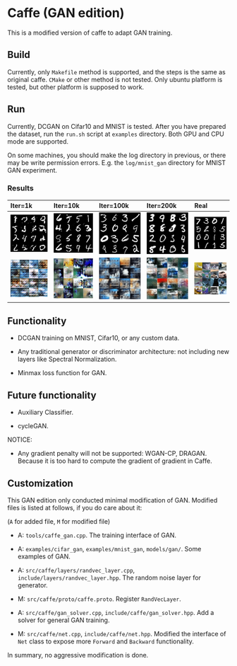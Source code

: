 # Caffe (GAN edition)

This is a modified version of caffe to adapt GAN training. 

## Build

Currently, only `Makefile` method is supported, and the steps is the same as original caffe. `CMake` or other method is not tested. Only ubuntu platform is tested, but other platform is supposed to work.

## Run

Currently, DCGAN on Cifar10 and MNIST is tested. After you have prepared the dataset, run the `run.sh` script at `examples` directory. Both GPU and CPU mode are supported.

On some machines, you should make the log directory in previous, or there may be write permission errors. E.g. the `log/mnist_gan` directory for MNIST GAN experiment.

### Results

|Iter=1k|Iter=10k|Iter=100k|Iter=200k|Real|
|:--|:--|:--|:--|:--|
|![](docs/gan/mnist_fake_1000.png)|![](docs/gan/mnist_fake_10000.png)|![](docs/gan/mnist_fake_100000.png)|![](docs/gan/mnist_fake_200000.png)|![](docs/gan/mnist_real.png)|
|![](docs/gan/cifar_fake_1000.png)|![](docs/gan/cifar_fake_10000.png)|![](docs/gan/cifar_fake_100000.png)|![](docs/gan/cifar_fake_200000.png)|![](docs/gan/cifar_real.png)|

## Functionality

- DCGAN training on MNIST, Cifar10, or any custom data.

- Any traditional generator or discriminator architecture: not including new layers like Spectral Normalization.

- Minmax loss function for GAN.

## Future functionality

- Auxiliary Classifier.

- cycleGAN.

NOTICE:

- Any gradient penalty will not be supported: WGAN-CP, DRAGAN. Because it is too hard to compute the gradient of gradient in Caffe.

## Customization

This GAN edition only conducted minimal modification of GAN. Modified files is listed at follows, if you do care about it:

(`A` for added file, `M` for modified file)

- A: `tools/caffe_gan.cpp`. The training interface of GAN.

- A: `examples/cifar_gan`, `examples/mnist_gan`, `models/gan/`. Some examples of GAN.

- A: `src/caffe/layers/randvec_layer.cpp`, `include/layers/randvec_layer.hpp`. The random noise layer for generator.

- M: `src/caffe/proto/caffe.proto`. Register `RandVecLayer`.

- A: `src/caffe/gan_solver.cpp`, `include/caffe/gan_solver.hpp`. Add a solver for general GAN training.

- M: `src/caffe/net.cpp`, `include/caffe/net.hpp`. Modified the interface of `Net` class to expose more `Forward` and `Backward` functionality.

In summary, no aggressive modification is done.

